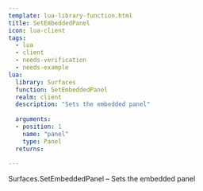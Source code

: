 ```yaml
---
template: lua-library-function.html
title: SetEmbeddedPanel
icon: lua-client
tags:
  - lua
  - client
  - needs-verification
  - needs-example
lua:
  library: Surfaces
  function: SetEmbeddedPanel
  realm: client
  description: "Sets the embedded panel"
  
  arguments:
  - position: 1
    name: "panel"
    type: Panel
  returns:
    
---
```


<div class="lua__search__keywords">
Surfaces.SetEmbeddedPanel &#x2013; Sets the embedded panel
</div>

